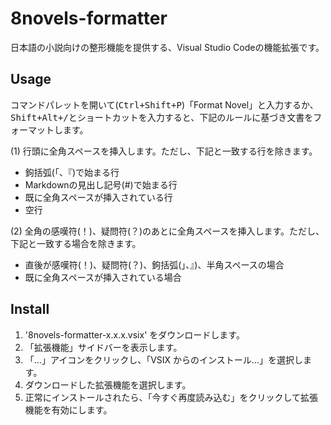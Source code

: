8novels-formatter
=================

日本語の小説向けの整形機能を提供する、Visual Studio Codeの機能拡張です。  

## Usage

コマンドパレットを開いて(<kbd><kbd>Ctrl</kbd>+<kbd>Shift</kbd>+<kbd>P</kbd></kbd>)「Format Novel」と入力するか、  
<kbd><kbd>Shift</kbd>+<kbd>Alt</kbd>+<kbd>/</kbd></kbd>とショートカットを入力すると、下記のルールに基づき文書をフォーマットします。

(1) 行頭に全角スペースを挿入します。ただし、下記と一致する行を除きます。

* 鉤括弧(「、『)で始まる行
* Markdownの見出し記号(#)で始まる行
* 既に全角スペースが挿入されている行
* 空行

(2) 全角の感嘆符(！)、疑問符(？)のあとに全角スペースを挿入します。ただし、下記と一致する場合を除きます。

* 直後が感嘆符(！)、疑問符(？)、鉤括弧(」、』)、半角スペースの場合
* 既に全角スペースが挿入されている場合

## Install

1. '8novels-formatter-x.x.x.vsix' をダウンロードします。
1. 「拡張機能」サイドバーを表示します。
1. 「…」アイコンをクリックし、「VSIX からのインストール…」を選択します。
1. ダウンロードした拡張機能を選択します。
1. 正常にインストールされたら、「今すぐ再度読み込む」をクリックして拡張機能を有効にします。
